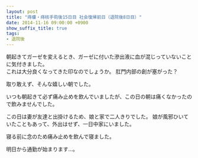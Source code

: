 ```yaml
---
layout: post
title: "痔瘻・痔核手術後15日目 社会復帰前日（退院後8日目）"
date: 2014-11-16 09:00:00 +0900
show_suffix_title: true
tags:
- 退院後
---
```


朝起きてガーゼを変えるとき、ガーゼに付いた滲出液に血が混じっていないことに気付きました。  
これは大分良くなってきた印なのでしょうか。 肛門内部の創が塞がった？

取り敢えず、そんな嬉しい朝でした。

いつも朝起きて必ず痛み止めを飲んでいましたが、この日の朝は痛くなかったので飲みませんでした。

この日は妻が友達と出掛けるため、娘と家で二人きりでした。 娘が風邪ひいていたこともあって、外出はせず、一日中家にいました。

寝る前に念のため痛み止めを飲んで寝ました。

明日から通勤が始まります…。
